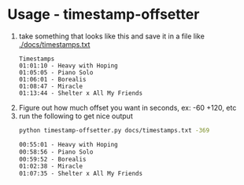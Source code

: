 # Usage - timestamp-offsetter
1. take something that looks like this and save it in a file like [./docs/timestamps.txt](./docs/timestamps.txt)
    ```
    Timestamps
    01:01:10 - Heavy with Hoping
    01:05:05 - Piano Solo
    01:06:01 - Borealis
    01:08:47 - Miracle
    01:13:44 - Shelter x All My Friends
    ```
2. Figure out how much offset you want in seconds, ex: -60 +120, etc
3. run the following to get nice output
    ```bash
    python timestamp-offsetter.py docs/timestamps.txt -369
    ```
    ```txt
    00:55:01 - Heavy with Hoping
    00:58:56 - Piano Solo
    00:59:52 - Borealis
    01:02:38 - Miracle
    01:07:35 - Shelter x All My Friends
    ```
